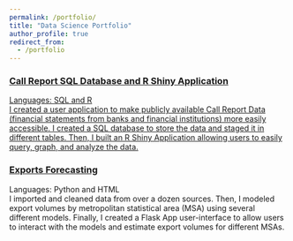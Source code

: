 ```yaml
---
permalink: /portfolio/
title: "Data Science Portfolio"
author_profile: true
redirect_from: 
  - /portfolio
---
```

### <a href="/portfolio/call_report_rshiny">Call Report SQL Database and R Shiny Application
Languages: SQL and R<br>
I created a user application to make publicly available Call Report Data (financial statements from banks and financial institutions) more easily accessible. I created a SQL database to store the data and staged it in different tables. Then, I built an R Shiny Application allowing users to easily query, graph, and analyze the data.

### <a href="/portfolio/exports">Exports Forecasting</a>
Languages: Python and HTML<br>
I imported and cleaned data from over a dozen sources. Then, I modeled export volumes by metropolitan statistical area (MSA) using several different models. Finally, I created a Flask App user-interface to allow users to interact with the models and estimate export volumes for different MSAs.
